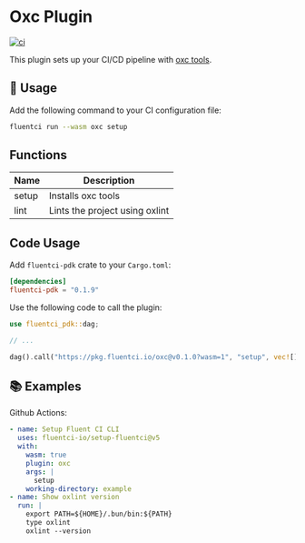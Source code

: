 # Oxc Plugin

[![ci](https://github.com/fluentci-io/oxc-plugin/actions/workflows/ci.yml/badge.svg)](https://github.com/fluentci-io/oxc-plugin/actions/workflows/ci.yml)

This plugin sets up your CI/CD pipeline with [oxc tools](https://github.com/oxc-project/oxc).

## 🚀 Usage

Add the following command to your CI configuration file:

```bash
fluentci run --wasm oxc setup
```

## Functions

| Name   | Description                                                       |
| ------ | ----------------------------------------------------------------- |
| setup  | Installs oxc tools                                                |
| lint   | Lints the project using oxlint                                    |

## Code Usage

Add `fluentci-pdk` crate to your `Cargo.toml`:

```toml
[dependencies]
fluentci-pdk = "0.1.9"
```

Use the following code to call the plugin:

```rust
use fluentci_pdk::dag;

// ...

dag().call("https://pkg.fluentci.io/oxc@v0.1.0?wasm=1", "setup", vec![])?;
```

## 📚 Examples

Github Actions:

```yaml
- name: Setup Fluent CI CLI
  uses: fluentci-io/setup-fluentci@v5
  with:
    wasm: true
    plugin: oxc
    args: |
      setup
    working-directory: example
- name: Show oxlint version
  run: |
    export PATH=${HOME}/.bun/bin:${PATH}
    type oxlint
    oxlint --version
```
